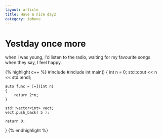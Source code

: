 ```yaml
---
layout: article
title: Have a nice day2
category: iphone
---
```

# Yestday once more
when I was young, I'd listen to the radio, waiting for my favourite songs.
when they say, I feel happy.

{% highlight c++ %}
#include <iostream>
#include <vector>
int main()
{
    int n = 0;
    std::cout << n << std::endl;

    auto func = [=](int n)
    {
        return 2*n;
    }

    std::vector<int> vect;
    vect.push_back( 5 );

    return 0;
}
{% endhighlight %}

